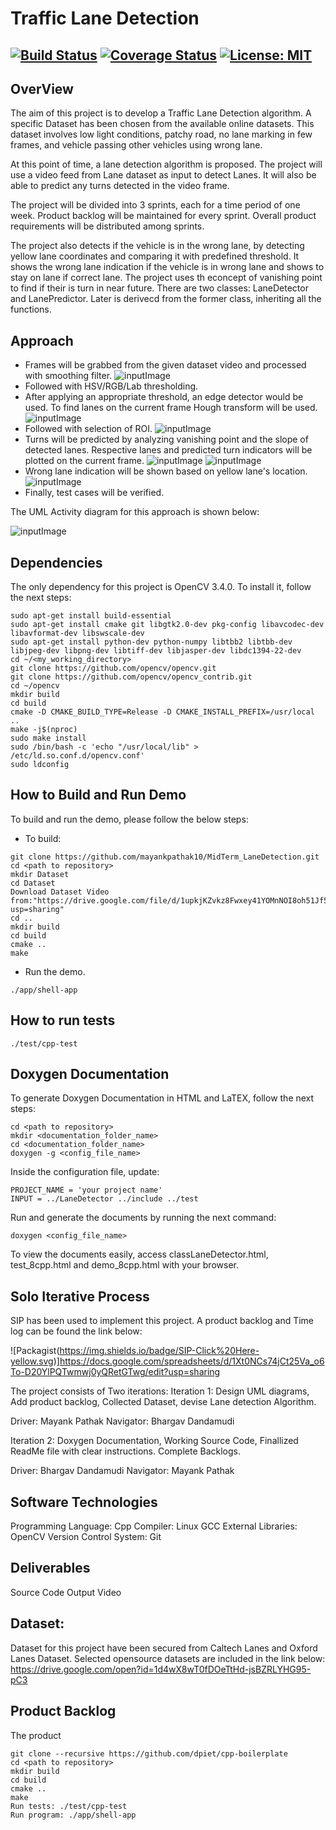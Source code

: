 # Traffic Lane Detection
[![Build Status](https://travis-ci.com/mayankpathak10/MidTerm_LaneDetection.svg?branch=master)](https://travis-ci.com/mayankpathak10/MidTerm_LaneDetection)
[![Coverage Status](https://coveralls.io/repos/github/mayankpathak10/MidTerm_LaneDetection/badge.svg?branch=master)](https://coveralls.io/github/mayankpathak10/MidTerm_LaneDetection?branch=master)
[![License: MIT](https://img.shields.io/badge/License-MIT-yellow.svg)](https://opensource.org/licenses/MIT)
---


## OverView

The aim of this project is to develop a Traffic Lane Detection algorithm. A specific Dataset has been chosen from the available online datasets. This dataset involves low light conditions, patchy road, no lane marking in few frames, and vehicle passing other vehicles using wrong lane. 

At this point of time, a lane detection algorithm is proposed. The project will use a video feed from Lane dataset as input to detect Lanes. It will also be able to predict any turns detected in the video frame. 

The project will be divided into 3 sprints, each for a time period of one week. Product backlog will be maintained for every sprint. Overall product requirements will be distributed
among sprints.

The project also detects if the vehicle is in the wrong lane, by detecting yellow lane coordinates and comparing it with predefined threshold. It shows the wrong lane indication if the vehicle is in wrong lane and shows to stay on lane if correct lane.
    The project uses th econcept of vanishing point to find if their is turn in near future.
There are two classes: LaneDetector and LanePredictor. Later is derivecd from the former class, inheriting all the functions.


## Approach

- Frames will be grabbed from the given dataset video and processed with smoothing filter. 
![inputImage](https://github.com/mayankpathak10/MidTerm_LaneDetection/blob/master/Outputs/Input%20Image%20Frame.png)
- Followed with HSV/RGB/Lab thresholding.
-  After applying an appropriate threshold, an edge detector would be used. To find lanes on the current frame Hough transform will be used.
![inputImage](https://github.com/mayankpathak10/MidTerm_LaneDetection/blob/master/Outputs/edged%20Image.png)
- Followed with selection of ROI.
![inputImage](https://github.com/mayankpathak10/MidTerm_LaneDetection/blob/master/Outputs/After%20Implementing%20Roi.png)
- Turns will be predicted by analyzing vanishing point and the slope of detected lanes. Respective lanes and predicted turn indicators will be plotted on the current frame.
![inputImage](https://github.com/mayankpathak10/MidTerm_LaneDetection/blob/master/Outputs/LeftTurn.png)
![inputImage](https://github.com/mayankpathak10/MidTerm_LaneDetection/blob/master/Outputs/RightTurn.png)
- Wrong lane indication will be shown based on yellow lane's location.
![inputImage](https://github.com/mayankpathak10/MidTerm_LaneDetection/blob/master/Outputs/WrongLane.png)
- Finally, test cases will be verified.

The UML Activity diagram for this approach is shown below:

![inputImage](https://github.com/mayankpathak10/MidTerm_LaneDetection/blob/master/images/ActivityDiagram_Midterm.jpeg)

## Dependencies

The only dependency for this project is OpenCV 3.4.0. To install it, follow the next steps:

```
sudo apt-get install build-essential
sudo apt-get install cmake git libgtk2.0-dev pkg-config libavcodec-dev libavformat-dev libswscale-dev
sudo apt-get install python-dev python-numpy libtbb2 libtbb-dev libjpeg-dev libpng-dev libtiff-dev libjasper-dev libdc1394-22-dev
cd ~/<my_working_directory>
git clone https://github.com/opencv/opencv.git
git clone https://github.com/opencv/opencv_contrib.git
cd ~/opencv
mkdir build
cd build
cmake -D CMAKE_BUILD_TYPE=Release -D CMAKE_INSTALL_PREFIX=/usr/local ..
make -j$(nproc)
sudo make install
sudo /bin/bash -c 'echo "/usr/local/lib" > /etc/ld.so.conf.d/opencv.conf'
sudo ldconfig
```

## How to Build and Run Demo

To build and run the demo, please follow the below steps:
- To build:
```
git clone https://github.com/mayankpathak10/MidTerm_LaneDetection.git
cd <path to repository>
mkdir Dataset
cd Dataset
Download Dataset Video from:"https://drive.google.com/file/d/1upkjKZvkz8Fwxey41YOMnNOI8oh51Jf5/view?usp=sharing"
cd ..
mkdir build
cd build
cmake ..
make
```
- Run the demo.
 ```
 ./app/shell-app
 ```
 ## How to run tests
```
./test/cpp-test
```

## Doxygen Documentation
To generate Doxygen Documentation in HTML and LaTEX, follow the next steps:
```
cd <path to repository>
mkdir <documentation_folder_name>
cd <documentation_folder_name>
doxygen -g <config_file_name>
```
Inside the configuration file, update:
```
PROJECT_NAME = 'your project name'
INPUT = ../LaneDetector ../include ../test
```
Run and generate the documents by running the next command:
```
doxygen <config_file_name>
```
To view the documents easily, access classLaneDetector.html, test_8cpp.html and demo_8cpp.html with your browser.

## Solo Iterative Process

SIP has been used to implement this project. A product backlog and Time log can be found the link below:

![Packagist(https://img.shields.io/badge/SIP-Click%20Here-yellow.svg)]https://docs.google.com/spreadsheets/d/1Xt0NCs74jCt25Va_o6To-D20YlPQTwmwj0yQRetGTwg/edit?usp=sharing

The project consists of Two iterations:
Iteration 1: Design UML diagrams, Add product backlog, Collected Dataset, devise Lane detection Algorithm.

Driver: Mayank Pathak
Navigator: Bhargav Dandamudi

Iteration 2: Doxygen Documentation, Working Source Code, Finallized ReadMe file with clear instructions. Complete Backlogs.

Driver: Bhargav Dandamudi
Navigator: Mayank Pathak

## Software Technologies

Programming Language: Cpp
Compiler: Linux GCC
External Libraries: OpenCV
Version Control System: Git

## Deliverables

Source Code
Output Video

## Dataset:

Dataset for this project have been secured from Caltech Lanes and Oxford Lanes Dataset. Selected opensource datasets are included in the link below:
https://drive.google.com/open?id=1d4wX8wT0fDOeTtHd-jsBZRLYHG95-pC3

## Product Backlog 

The product 

```
git clone --recursive https://github.com/dpiet/cpp-boilerplate
cd <path to repository>
mkdir build
cd build
cmake ..
make
Run tests: ./test/cpp-test
Run program: ./app/shell-app
```

